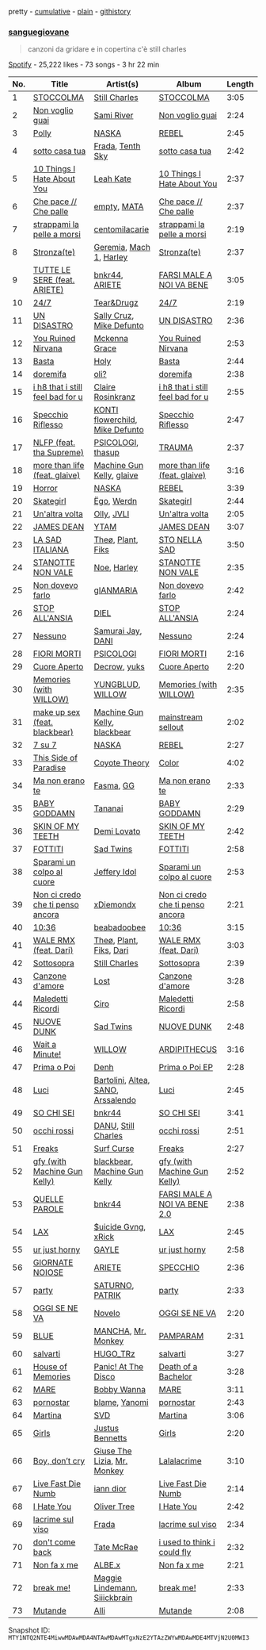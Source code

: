 pretty - [cumulative](/playlists/cumulative/37i9dQZF1DWW9tK1GiTdMf.md) - [plain](/playlists/plain/37i9dQZF1DWW9tK1GiTdMf) - [githistory](https://github.githistory.xyz/mackorone/spotify-playlist-archive/blob/main/playlists/plain/37i9dQZF1DWW9tK1GiTdMf)

### [sanguegiovane](https://open.spotify.com/playlist/37i9dQZF1DWW9tK1GiTdMf)

> canzoni da gridare e in copertina c'è still charles

[Spotify](https://open.spotify.com/user/spotify) - 25,222 likes - 73 songs - 3 hr 22 min

| No. | Title | Artist(s) | Album | Length |
|---|---|---|---|---|
| 1 | [STOCCOLMA](https://open.spotify.com/track/2YbyAH03K37nF4fOnOGkIo) | [Still Charles](https://open.spotify.com/artist/2KFv9jOFkybE6VjzZ4Ishe) | [STOCCOLMA](https://open.spotify.com/album/0sctf7X3nBVx3d2yIznyXD) | 3:05 |
| 2 | [Non voglio guai](https://open.spotify.com/track/2quAWiyJVoeV3Ots9gg2WZ) | [Sami River](https://open.spotify.com/artist/5PUv5cQdVd7LmHvBj2r4c6) | [Non voglio guai](https://open.spotify.com/album/3YX01kpzAqvgq2Qw8NFBXW) | 2:24 |
| 3 | [Polly](https://open.spotify.com/track/1drNpTgwd5Jfzda228o9pa) | [NASKA](https://open.spotify.com/artist/4r1DHaB2yIhddOkTF92d1d) | [REBEL](https://open.spotify.com/album/0WRHoyqLqALdZ8te1QL20V) | 2:45 |
| 4 | [sotto casa tua](https://open.spotify.com/track/1IRpiETZQGRNecgAfJOmHe) | [Frada](https://open.spotify.com/artist/1khPlpMPliiZeK53WWSWXY), [Tenth Sky](https://open.spotify.com/artist/2VFljEy461d5COnyYGISD1) | [sotto casa tua](https://open.spotify.com/album/4kLQ38DsCUQ4RPDwmWweWu) | 2:42 |
| 5 | [10 Things I Hate About You](https://open.spotify.com/track/1shKa7wLElW8CrbHOJk85M) | [Leah Kate](https://open.spotify.com/artist/6oWOHAOyBUn6aJlKIPJK9r) | [10 Things I Hate About You](https://open.spotify.com/album/0pIt9H9KU1FyhygpHAOs2l) | 2:37 |
| 6 | [Che pace // Che palle](https://open.spotify.com/track/2Z4jER1WEKoy0tcmJCVb0X) | [empty](https://open.spotify.com/artist/0IOp28iZmU4zrgRR2ol34d), [MATA](https://open.spotify.com/artist/4jh2kCacRBgKhCGF1Vcx5L) | [Che pace // Che palle](https://open.spotify.com/album/3FUUCdMCilMdLeXPKoIAaR) | 2:37 |
| 7 | [strappami la pelle a morsi](https://open.spotify.com/track/6q8se4AGDOyU6hsnDTpWE9) | [centomilacarie](https://open.spotify.com/artist/0SqAMjiB62nTuKn7DHctSa) | [strappami la pelle a morsi](https://open.spotify.com/album/5QF6qF4rFdxpwpSoj8HANB) | 2:19 |
| 8 | [Stronza\(te\)](https://open.spotify.com/track/226PtCoGUoPChxzaczVNNM) | [Geremia](https://open.spotify.com/artist/2RVL2mt0yVYoTutwu3MNYx), [Mach 1](https://open.spotify.com/artist/4nsO5c7kIKsI1zdtnKJkAR), [Harley](https://open.spotify.com/artist/73VBdYikibq60OH9xmoA8F) | [Stronza\(te\)](https://open.spotify.com/album/65XNiXVqx8dvXCk4WbPxfR) | 2:37 |
| 9 | [TUTTE LE SERE \(feat\. ARIETE\)](https://open.spotify.com/track/4sJ4ZAKEuMe2qtvOtN7UcB) | [bnkr44](https://open.spotify.com/artist/1lwGYDWoXC7E5wDNYZBurw), [ARIETE](https://open.spotify.com/artist/2T4kh33TYdnDesvlQyRst8) | [FARSI MALE A NOI VA BENE](https://open.spotify.com/album/4kyZ7s8g1iT6LZAHJAcd29) | 3:05 |
| 10 | [24/7](https://open.spotify.com/track/032zxhpUSSgQMrHiplLHlY) | [Tear&Drugz](https://open.spotify.com/artist/1cuy7cysWDn6m3kaqazyjT) | [24/7](https://open.spotify.com/album/7IEkJjglrq8Q9wLRxqapTD) | 2:19 |
| 11 | [UN DISASTRO](https://open.spotify.com/track/7xF4V0qVDwS6A0VOZj2wLG) | [Sally Cruz](https://open.spotify.com/artist/1zdw3hXWH7Ri55SoCVt7gc), [Mike Defunto](https://open.spotify.com/artist/6uHOqShw2mIXcOK0jwnqHx) | [UN DISASTRO](https://open.spotify.com/album/1E3VmY6Gvhnn1LdF4HwUlo) | 2:36 |
| 12 | [You Ruined Nirvana](https://open.spotify.com/track/6HdZ8l3sHVYgrcAAXTugKK) | [Mckenna Grace](https://open.spotify.com/artist/1ZjXhESKpjsv31L7ykuJBE) | [You Ruined Nirvana](https://open.spotify.com/album/0AvEawbGpZQ1Nv2BqaNvJT) | 2:53 |
| 13 | [Basta](https://open.spotify.com/track/2A76lNgorxfhOnG0yLSOvu) | [Holy](https://open.spotify.com/artist/7rKhniAoTGdu1IFQFxEajZ) | [Basta](https://open.spotify.com/album/5kJUJ5naCgnRONx5ROtZkz) | 2:44 |
| 14 | [doremifa](https://open.spotify.com/track/4FcOzExJG7aBWcpiuc4WAO) | [oli?](https://open.spotify.com/artist/6SeRF4cyQkvX3fAxfWctf5) | [doremifa](https://open.spotify.com/album/0ysLF8nhmuINZzLHThcnmv) | 2:38 |
| 15 | [i h8 that i still feel bad for u](https://open.spotify.com/track/5HydZtPFOvbmqXiTcTFykW) | [Claire Rosinkranz](https://open.spotify.com/artist/3V0ZQW0dNuVaFtbVYgSI24) | [i h8 that i still feel bad for u](https://open.spotify.com/album/0poCuOTE8PbLmxMeIickpd) | 2:55 |
| 16 | [Specchio Riflesso](https://open.spotify.com/track/63cI08KGEjjV6OqveeTWPS) | [KONTI flowerchild](https://open.spotify.com/artist/1u1p8FFRExYGLeiu0JTnwh), [Mike Defunto](https://open.spotify.com/artist/6uHOqShw2mIXcOK0jwnqHx) | [Specchio Riflesso](https://open.spotify.com/album/4azjxCDmT7raj2ytymz9bG) | 2:47 |
| 17 | [NLFP \(feat\. tha Supreme\)](https://open.spotify.com/track/7AINlTLLzoduGA7Aw7iUwf) | [PSICOLOGI](https://open.spotify.com/artist/0fskdccy6fvnWMNMNPqEro), [thasup](https://open.spotify.com/artist/19i93sA0D7yS9dYoVNBqAA) | [TRAUMA](https://open.spotify.com/album/4yIRhOu3cXwjCCLsdvMCAe) | 2:37 |
| 18 | [more than life \(feat\. glaive\)](https://open.spotify.com/track/7IRe1bo7Zm0q5Fn9MlNMZM) | [Machine Gun Kelly](https://open.spotify.com/artist/6TIYQ3jFPwQSRmorSezPxX), [glaive](https://open.spotify.com/artist/4cJKDGSv4Dz9QycXYmo565) | [more than life \(feat\. glaive\)](https://open.spotify.com/album/4muxcqXXIZKuxmrDJQnvNN) | 3:16 |
| 19 | [Horror](https://open.spotify.com/track/6fPGBlx8wsAxhoDn7BwiAH) | [NASKA](https://open.spotify.com/artist/4r1DHaB2yIhddOkTF92d1d) | [REBEL](https://open.spotify.com/album/0WRHoyqLqALdZ8te1QL20V) | 3:39 |
| 20 | [Skategirl](https://open.spotify.com/track/2fIRWwwbtW21031Bv1tCKT) | [Ëgo](https://open.spotify.com/artist/0UzEWU7bayHtdSV0pi2aQd), [Werdn](https://open.spotify.com/artist/3nHhNTw0xLkmgPbbTJ3HqC) | [Skategirl](https://open.spotify.com/album/7bN95XmbIS6HZxlAbA0onY) | 2:44 |
| 21 | [Un'altra volta](https://open.spotify.com/track/6SYs6LpcQaYvFcHmJDjTdy) | [Olly](https://open.spotify.com/artist/25u1DN0MwQVSav4XoJS7hl), [JVLI](https://open.spotify.com/artist/4rj3KWaLAnuxgtMMkypZhf) | [Un'altra volta](https://open.spotify.com/album/1ZCjKIKZFIO3V62Yx6mkTr) | 2:05 |
| 22 | [JAMES DEAN](https://open.spotify.com/track/38ymTy0ALyNcnWCLoCDgWr) | [YTAM](https://open.spotify.com/artist/2KFd6aIoUCq0se2nNlyI8U) | [JAMES DEAN](https://open.spotify.com/album/7hihiCYSTCRKAGcX7hSUXJ) | 3:07 |
| 23 | [LA SAD ITALIANA](https://open.spotify.com/track/6Y4025mVnPucBiUDdQZk1p) | [Theø](https://open.spotify.com/artist/46zGU1FOSsPBXb1csAeMJd), [Plant](https://open.spotify.com/artist/6gHfqtW8exAkwlpwHN4JyZ), [Fiks](https://open.spotify.com/artist/2o6oF1x3tWoVUXb4C4NHze) | [STO NELLA SAD](https://open.spotify.com/album/3UStaV5uSDqOmGVXbK6lgN) | 3:50 |
| 24 | [STANOTTE NON VALE](https://open.spotify.com/track/0gFpmD4kGVPRWj76Kmd16r) | [Noe](https://open.spotify.com/artist/6Q22Q3ZahamD7Y7Bks4NmI), [Harley](https://open.spotify.com/artist/73VBdYikibq60OH9xmoA8F) | [STANOTTE NON VALE](https://open.spotify.com/album/2HoyZGdypJQ1R5bYOwDd7s) | 2:35 |
| 25 | [Non dovevo farlo](https://open.spotify.com/track/3ODSL16OKr7HLeNxYhw0K5) | [gIANMARIA](https://open.spotify.com/artist/3lxINiPO2Mtk6VqtUSd5t1) | [Non dovevo farlo](https://open.spotify.com/album/3ZUtORdZq7mJFcz79IVk8K) | 2:42 |
| 26 | [STOP ALL'ANSIA](https://open.spotify.com/track/6n1iwxVdNHnKPGZ73lfVnF) | [DIEL](https://open.spotify.com/artist/2HN0Mo4CzsT9puxAGdTZrX) | [STOP ALL'ANSIA](https://open.spotify.com/album/1mtdm8gxrfQo6K7IKXmav7) | 2:24 |
| 27 | [Nessuno](https://open.spotify.com/track/0kKBRhNxYw3np5uKQPFylX) | [Samurai Jay](https://open.spotify.com/artist/2n0Ki4A5tKTEloq3WCt1IH), [DANI](https://open.spotify.com/artist/0AKaGOjJkxnPFYwdK252sp) | [Nessuno](https://open.spotify.com/album/4AF1T4eeQwTzjwakQ4J0qr) | 2:24 |
| 28 | [FIORI MORTI](https://open.spotify.com/track/5q5u3VYjeyWh7x9exL0q9B) | [PSICOLOGI](https://open.spotify.com/artist/0fskdccy6fvnWMNMNPqEro) | [FIORI MORTI](https://open.spotify.com/album/6OLP8hovLK4ZJSQRkP0g8O) | 2:16 |
| 29 | [Cuore Aperto](https://open.spotify.com/track/5YRl41LTDFEARMtUlFbwDh) | [Decrow](https://open.spotify.com/artist/5FlK8QftyFsvopniOcLdch), [yuks](https://open.spotify.com/artist/5S1ajwH3erCE1RDfGiAESd) | [Cuore Aperto](https://open.spotify.com/album/1RRxrEGIXA6A2E204QWPmA) | 2:20 |
| 30 | [Memories \(with WILLOW\)](https://open.spotify.com/track/3LcMLFApeU9uCT8VCWEVjr) | [YUNGBLUD](https://open.spotify.com/artist/6Ad91Jof8Niiw0lGLLi3NW), [WILLOW](https://open.spotify.com/artist/3rWZHrfrsPBxVy692yAIxF) | [Memories \(with WILLOW\)](https://open.spotify.com/album/0OJD74cS6Isaf2iAdkGSOd) | 2:35 |
| 31 | [make up sex \(feat\. blackbear\)](https://open.spotify.com/track/50eJOxJiGmJ7PBZaTKpje1) | [Machine Gun Kelly](https://open.spotify.com/artist/6TIYQ3jFPwQSRmorSezPxX), [blackbear](https://open.spotify.com/artist/2cFrymmkijnjDg9SS92EPM) | [mainstream sellout](https://open.spotify.com/album/3sKZHtQoq3tPtkXbT8PJAc) | 2:02 |
| 32 | [7 su 7](https://open.spotify.com/track/2E27zWyPLrjq2d38bOC2Xn) | [NASKA](https://open.spotify.com/artist/4r1DHaB2yIhddOkTF92d1d) | [REBEL](https://open.spotify.com/album/0WRHoyqLqALdZ8te1QL20V) | 2:27 |
| 33 | [This Side of Paradise](https://open.spotify.com/track/79EkGysjP2dL5GdpeQjRxT) | [Coyote Theory](https://open.spotify.com/artist/48vmXfV0QPy3ljXBp81Fwn) | [Color](https://open.spotify.com/album/2WADI6qysXnT8cpXKbH8nv) | 4:02 |
| 34 | [Ma non erano te](https://open.spotify.com/track/0B1LI7BXzvtxDVdpyxCWKb) | [Fasma](https://open.spotify.com/artist/1hM06YHQ635cZwwUbn7dpk), [GG](https://open.spotify.com/artist/0kbBijEWCi7FWrBpnpOcHd) | [Ma non erano te](https://open.spotify.com/album/2XaVVwShBDQsoF20aHYGFM) | 2:33 |
| 35 | [BABY GODDAMN](https://open.spotify.com/track/3yWHQ4n4ARLDfYTuT2NhnN) | [Tananai](https://open.spotify.com/artist/35V1WomiedCJeGfupcPm7s) | [BABY GODDAMN](https://open.spotify.com/album/6bOKRuocPC83OuQDrRIklj) | 2:29 |
| 36 | [SKIN OF MY TEETH](https://open.spotify.com/track/1O9AseW10CTi6nBLoj0O6K) | [Demi Lovato](https://open.spotify.com/artist/6S2OmqARrzebs0tKUEyXyp) | [SKIN OF MY TEETH](https://open.spotify.com/album/1g6ypyB5kB8UT9gpG9EZi8) | 2:42 |
| 37 | [FOTTITI](https://open.spotify.com/track/2rZ3TXidyLfsWKt4efOiJ6) | [Sad Twins](https://open.spotify.com/artist/7IB0pjMcXuxaYe1QNSlO6P) | [FOTTITI](https://open.spotify.com/album/4YX6Be6DzjRKsrnRqfhUCl) | 2:58 |
| 38 | [Sparami un colpo al cuore](https://open.spotify.com/track/1O7o3tlXWEmNNrjWKQwseI) | [Jeffery Idol](https://open.spotify.com/artist/6tZcPQ0P1rUimZSMRGDaeG) | [Sparami un colpo al cuore](https://open.spotify.com/album/09Iyq77g2P8KK9MiKgu9Yj) | 2:53 |
| 39 | [Non ci credo che ti penso ancora](https://open.spotify.com/track/2Kig57HRtfKRcBvCm8So4B) | [xDiemondx](https://open.spotify.com/artist/2NAdP1sDABAGeAT7TGHenN) | [Non ci credo che ti penso ancora](https://open.spotify.com/album/6PIzJhvykPulWFW1Z5HcbL) | 2:21 |
| 40 | [10:36](https://open.spotify.com/track/1FPTtFzvWMtV1A7ouK78at) | [beabadoobee](https://open.spotify.com/artist/35l9BRT7MXmM8bv2WDQiyB) | [10:36](https://open.spotify.com/album/35YoDuTf68QG4Edvlrgvoz) | 3:15 |
| 41 | [WALE RMX \(feat\. Dari\)](https://open.spotify.com/track/40CHbHBXQRiwE3fSHAFEbD) | [Theø](https://open.spotify.com/artist/46zGU1FOSsPBXb1csAeMJd), [Plant](https://open.spotify.com/artist/6gHfqtW8exAkwlpwHN4JyZ), [Fiks](https://open.spotify.com/artist/2o6oF1x3tWoVUXb4C4NHze), [Dari](https://open.spotify.com/artist/5qqKkW8y9BPVgy1EKBa5Bl) | [WALE RMX \(feat\. Dari\)](https://open.spotify.com/album/5r2ABj05lL1z3qyAJFWC4a) | 3:03 |
| 42 | [Sottosopra](https://open.spotify.com/track/1b65pnfClHLMDFEEhrcLJP) | [Still Charles](https://open.spotify.com/artist/2KFv9jOFkybE6VjzZ4Ishe) | [Sottosopra](https://open.spotify.com/album/2wl48fvKt0jNKC5y6Z53Dr) | 2:39 |
| 43 | [Canzone d'amore](https://open.spotify.com/track/1gCKZvQnUvuyURWo8iJfbS) | [Lost](https://open.spotify.com/artist/2eUAT3EZcrLTorvfc38Opo) | [Canzone d'amore](https://open.spotify.com/album/6in0ilspKm2XlNj6IQ8Y7n) | 3:28 |
| 44 | [Maledetti Ricordi](https://open.spotify.com/track/5WBW0To4RydXpvMxUMGoLb) | [Ciro](https://open.spotify.com/artist/1590xyaAGlLogecEcOPkHx) | [Maledetti Ricordi](https://open.spotify.com/album/4eQaiknBc4CB0V9DKBlGg0) | 2:58 |
| 45 | [NUOVE DUNK](https://open.spotify.com/track/54DQFPbhqJfJApFyEQe9CO) | [Sad Twins](https://open.spotify.com/artist/7IB0pjMcXuxaYe1QNSlO6P) | [NUOVE DUNK](https://open.spotify.com/album/7yZ7IFD3aFXR2dNYrJ6wxy) | 2:48 |
| 46 | [Wait a Minute!](https://open.spotify.com/track/0y60itmpH0aPKsFiGxmtnh) | [WILLOW](https://open.spotify.com/artist/3rWZHrfrsPBxVy692yAIxF) | [ARDIPITHECUS](https://open.spotify.com/album/0wfne2JijoxJm0qzJd3V5h) | 3:16 |
| 47 | [Prima o Poi](https://open.spotify.com/track/49ntWs6BVOfa14Z0XN2dHL) | [Denh](https://open.spotify.com/artist/0ZebFajj23JaM1k0vuJF82) | [Prima o Poi EP](https://open.spotify.com/album/2WzNqtkvvN6bPdYKaCeqky) | 2:28 |
| 48 | [Luci](https://open.spotify.com/track/1FxHnw0caKYveCSa2IDBai) | [Bartolini](https://open.spotify.com/artist/4c0Z0oDeS1pLt1Rkaf6MLd), [Altea](https://open.spotify.com/artist/1yGCY2abK83JZlenHcgdws), [SANO](https://open.spotify.com/artist/1PZyTe8GphPoqw95oY5of3), [Arssalendo](https://open.spotify.com/artist/54LmkGE6kI6eoaPdd6XiEd) | [Luci](https://open.spotify.com/album/4w4QMDRhDYHDVD8lYfBhd5) | 2:45 |
| 49 | [SO CHI SEI](https://open.spotify.com/track/3uNwqefXvTVJROzoGzOMCj) | [bnkr44](https://open.spotify.com/artist/1lwGYDWoXC7E5wDNYZBurw) | [SO CHI SEI](https://open.spotify.com/album/7H4olKm9KSm2stKpSkih6N) | 3:41 |
| 50 | [occhi rossi](https://open.spotify.com/track/1l3555yanzfiCs9Hf6xhXF) | [DANU](https://open.spotify.com/artist/4hVodcSKHtJWb5fIRvzax7), [Still Charles](https://open.spotify.com/artist/2KFv9jOFkybE6VjzZ4Ishe) | [occhi rossi](https://open.spotify.com/album/6OZzDSSyeSjcLV5mjZbhfd) | 2:51 |
| 51 | [Freaks](https://open.spotify.com/track/7EkWXAI1wn8Ii883ecd9xr) | [Surf Curse](https://open.spotify.com/artist/1gl0S9pS0Zw0qfa14rDD3D) | [Freaks](https://open.spotify.com/album/5WjaIWthUR3AjA0UYG3jR5) | 2:27 |
| 52 | [gfy \(with Machine Gun Kelly\)](https://open.spotify.com/track/3MTm8eZ2wCEtpyZqqhP6Dn) | [blackbear](https://open.spotify.com/artist/2cFrymmkijnjDg9SS92EPM), [Machine Gun Kelly](https://open.spotify.com/artist/6TIYQ3jFPwQSRmorSezPxX) | [gfy \(with Machine Gun Kelly\)](https://open.spotify.com/album/43tasPwPisjAgGgde0yy7F) | 2:52 |
| 53 | [QUELLE PAROLE](https://open.spotify.com/track/44FeZREhPwoT8lYNImkVV6) | [bnkr44](https://open.spotify.com/artist/1lwGYDWoXC7E5wDNYZBurw) | [FARSI MALE A NOI VA BENE 2.0](https://open.spotify.com/album/3V5mL95C6ca2X7UoQAwGpo) | 2:38 |
| 54 | [LAX](https://open.spotify.com/track/59gORupButLkes8N525BbB) | [$uicide Gvng](https://open.spotify.com/artist/08sHWmBiGMbrPSWDco4zfb), [xRick](https://open.spotify.com/artist/4P2y5Q6AP6IvvT7zKLAvwb) | [LAX](https://open.spotify.com/album/38X6tia4Qx5iTODElOVAHt) | 2:45 |
| 55 | [ur just horny](https://open.spotify.com/track/02gGfhPHk5NuN0mgbKpU4Y) | [GAYLE](https://open.spotify.com/artist/2VSHKHBTiXWplO8lxcnUC9) | [ur just horny](https://open.spotify.com/album/2LhBsI65bqTpO8pVlZhK0A) | 2:58 |
| 56 | [GIORNATE NOIOSE](https://open.spotify.com/track/1NtpWsXJY3b2Cmmu2wWmQH) | [ARIETE](https://open.spotify.com/artist/2T4kh33TYdnDesvlQyRst8) | [SPECCHIO](https://open.spotify.com/album/2siu332vR3M1qf1F9D7LY3) | 2:36 |
| 57 | [party](https://open.spotify.com/track/0hX5PHXFZUlgDdo3275riV) | [SATURNO](https://open.spotify.com/artist/6bp6WFXZIwaQTCyYcIwnSL), [PATRIK](https://open.spotify.com/artist/5Mwqi2MUNHBzXIVuOuO8ca) | [party](https://open.spotify.com/album/4korbCXYCK2jdAUykA7Q2r) | 2:33 |
| 58 | [OGGI SE NE VA](https://open.spotify.com/track/13fBuOTQqWmVvIGzFxxS4o) | [Novelo](https://open.spotify.com/artist/1RHfl90nY7Ut10DMRcKjDa) | [OGGI SE NE VA](https://open.spotify.com/album/6AKHBG3JK8lP9IXT7ZaH8G) | 2:20 |
| 59 | [BLUE](https://open.spotify.com/track/1AhPsIanZj9LEaWrG89jAO) | [MANCHA](https://open.spotify.com/artist/4ylxTIWDO6kdtfxgOVmPCk), [Mr\. Monkey](https://open.spotify.com/artist/1sHljqzdPCaYRcFrkHW8if) | [PAMPARAM](https://open.spotify.com/album/5aHw4wuCZCvgaKrP2AcLyf) | 2:31 |
| 60 | [salvarti](https://open.spotify.com/track/3bKna7CSIyJFSUiW6eLS8B) | [HUGO\_TRz](https://open.spotify.com/artist/4K5OlFpHTBw1VShfFpTlLp) | [salvarti](https://open.spotify.com/album/0HZNgiWjB4ND8iEt6LfT64) | 3:27 |
| 61 | [House of Memories](https://open.spotify.com/track/2DgdHcjWmO3qd50RzuBLgZ) | [Panic! At The Disco](https://open.spotify.com/artist/20JZFwl6HVl6yg8a4H3ZqK) | [Death of a Bachelor](https://open.spotify.com/album/6twKQ0EsUJHVlAr6XBylrj) | 3:28 |
| 62 | [MARE](https://open.spotify.com/track/0yhryPsrbTLvFgrZuImvvo) | [Bobby Wanna](https://open.spotify.com/artist/3MloiHhHN5KznOzRWZKwOH) | [MARE](https://open.spotify.com/album/61kXE5CFFjp7pvWKy35yKu) | 3:11 |
| 63 | [pornostar](https://open.spotify.com/track/3ExzUKJ0M84rR2AbbvP3vH) | [blame](https://open.spotify.com/artist/2laf1Hnjue0go3xbkPpfT8), [Yanomi](https://open.spotify.com/artist/6YgYCNwq3DkSXEd6kGxoZW) | [pornostar](https://open.spotify.com/album/4YHEZl9bzuz7KRAuJmCKSk) | 2:43 |
| 64 | [Martina](https://open.spotify.com/track/1x7c9oh6TYenSNjncCU1IA) | [SVD](https://open.spotify.com/artist/59HFEHwA26XemIL3Xh9X4p) | [Martina](https://open.spotify.com/album/67kW5lKtGjyNuNScx4IkSK) | 3:06 |
| 65 | [Girls](https://open.spotify.com/track/1IbwVEskI2zH0dM4pnmWfU) | [Justus Bennetts](https://open.spotify.com/artist/4PcesEvU9iICf7dwNt5B3l) | [Girls](https://open.spotify.com/album/0ELNO6pSJy9iq7FJG2DKVM) | 2:20 |
| 66 | [Boy, don’t cry](https://open.spotify.com/track/64JyXTxIsxgmY5mElMvnGq) | [Giuse The Lizia](https://open.spotify.com/artist/5RUZs42sw44u16SpQQvubK), [Mr\. Monkey](https://open.spotify.com/artist/1sHljqzdPCaYRcFrkHW8if) | [Lalalacrime](https://open.spotify.com/album/4AH6JYWDjp38EElRqCTFRN) | 3:10 |
| 67 | [Live Fast Die Numb](https://open.spotify.com/track/10omO03JNpJwhjo538gdNc) | [iann dior](https://open.spotify.com/artist/6ASri4ePR7RlsvIQgWPJpS) | [Live Fast Die Numb](https://open.spotify.com/album/5B9ZNrfIASmrJOrf7AyLaH) | 2:14 |
| 68 | [I Hate You](https://open.spotify.com/track/4QvxRSI7FfFTzQ1sr6z9on) | [Oliver Tree](https://open.spotify.com/artist/6TLwD7HPWuiOzvXEa3oCNe) | [I Hate You](https://open.spotify.com/album/0SEn9u4HXFyS2l42hSAXYX) | 2:42 |
| 69 | [lacrime sul viso](https://open.spotify.com/track/5r7bwMrwYuBDWBQ8eQe3bh) | [Frada](https://open.spotify.com/artist/1khPlpMPliiZeK53WWSWXY) | [lacrime sul viso](https://open.spotify.com/album/0KBmglnCsd2cMZYFzrOtab) | 2:34 |
| 70 | [don't come back](https://open.spotify.com/track/3RhyHYnYxuGnP8njFlNxHq) | [Tate McRae](https://open.spotify.com/artist/45dkTj5sMRSjrmBSBeiHym) | [i used to think i could fly](https://open.spotify.com/album/5fhTetHew6Eph6HfQ9O5gJ) | 2:32 |
| 71 | [Non fa x me](https://open.spotify.com/track/1YCED21RSrmC6dSdY6oa5D) | [ALBE.x](https://open.spotify.com/artist/20pY261He7JCdV1FbbGZQb) | [Non fa x me](https://open.spotify.com/album/1iQnCUr1teJNKZmVGH2iKm) | 2:21 |
| 72 | [break me!](https://open.spotify.com/track/4kAtlOHiKnGFfJVPfLyHo1) | [Maggie Lindemann](https://open.spotify.com/artist/0uGk2czvcpWQA383Im6ajf), [Siiickbrain](https://open.spotify.com/artist/1oPEr1Ci8sWOYj8SSh2VPE) | [break me!](https://open.spotify.com/album/3mV2ebkKgbEaEjnTbi0sJD) | 2:33 |
| 73 | [Mutande](https://open.spotify.com/track/4NZmI4lmPseH1sBUOdGwAJ) | [Alli](https://open.spotify.com/artist/20uR3CaaX3ybZn2oksMMiM) | [Mutande](https://open.spotify.com/album/0Df1BnTZBxAVNaG4cEvKIs) | 2:08 |

Snapshot ID: `MTY1NTQ2NTE4MiwwMDAwMDA4NTAwMDAwMTgxNzE2YTAzZWYwMDAwMDE4MTVjN2U0MWI3`
